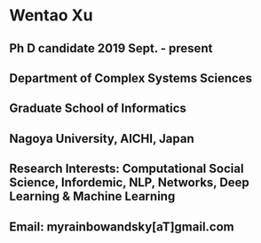 # Wentao Xu
## Ph D candidate  2019 Sept. - present
## Department of Complex Systems Sciences
## Graduate School of Informatics
## Nagoya University, AICHI, Japan
## Research Interests: Computational Social Science, Infordemic,  NLP, Networks, Deep Learning & Machine Learning
## Email: myrainbowandsky[aT]gmail.com
